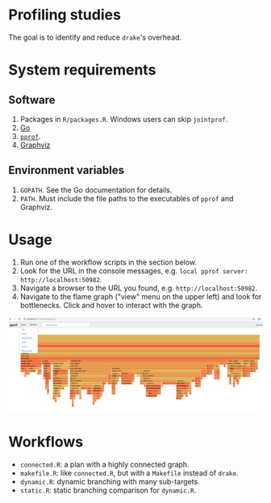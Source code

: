 # Profiling studies

The goal is to identify and reduce `drake`'s overhead.

# System requirements

## Software

1. Packages in `R/packages.R`. Windows users can skip `jointprof`. 
2. [Go](https://golang.org)
3. [`pprof`](https://github.com/google/pprof). 
4. [Graphviz](https://graphviz.gitlab.io/download/)

## Environment variables

1. `GOPATH`. See the Go documentation for details.
2. `PATH`. Must include the file paths to the executables of `pprof` and Graphviz.

# Usage

1. Run one of the workflow scripts in the section below.
2. Look for the URL in the console messages, e.g. `local pprof server: http://localhost:50982`.
3. Navigate a browser to the URL you found, e.g. `http://localhost:50982`.
4. Navigate to the flame graph ("view" menu on the upper left) and look for bottlenecks. Click and hover to interact with the graph.

![](figures/flame.png)

# Workflows

- `connected.R`: a plan with a highly connected graph.
- `makefile.R`: like `connected.R`, but with a `Makefile` instead of `drake`.
- `dynamic.R`: dynamic branching with many sub-targets.
- `static.R`: static branching comparison for `dynamic.R`.
